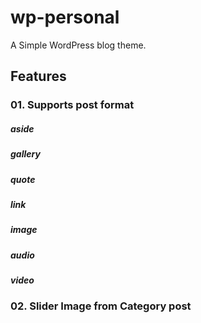 # wp-personal
A Simple WordPress blog theme.

## Features
### 01. Supports post format
##### aside
##### gallery
##### quote
##### link
##### image
##### audio
##### video

### 02. Slider Image from Category post
